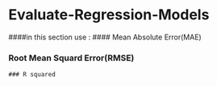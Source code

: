 # Evaluate-Regression-Models
  
  
  ####in this section use :
      #### Mean Absolute Error(MAE)
   ### Root Mean Squard Error(RMSE)
    ### R squared
                  
